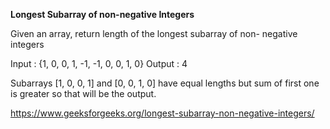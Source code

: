 **Longest Subarray of non-negative Integers**

Given an array, return length of the longest subarray of non- negative integers

Input : {1, 0, 0, 1, -1, -1, 0, 0, 1, 0}
Output : 4

Subarrays [1, 0, 0, 1] and [0, 0, 1, 0] have 
equal lengths but sum of first one is greater
so that will be the output.

https://www.geeksforgeeks.org/longest-subarray-non-negative-integers/
